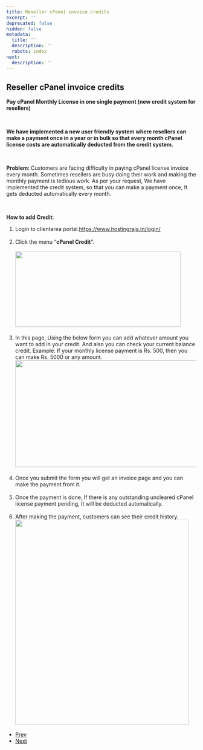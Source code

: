 ```yaml
---
title: Reseller cPanel invoice credits
excerpt: ''
deprecated: false
hidden: false
metadata:
  title: ''
  description: ''
  robots: index
next:
  description: ''
---
```

<div class="page-header">
<h2 itemprop="headline">
Reseller cPanel invoice credits </h2>
</div>
<dl class="article-info muted">
<dt class="article-info-term">
</dt>
</dl>
<div itemprop="articleBody">
<p><b>Pay cPanel Monthly License in one single payment (new credit system for resellers)</b></p>
<br/>
<p><b>We have implemented a new user friendly system where resellers can make a payment once in a year or in bulk so that every month cPanel license costs are automatically deducted from the credit system.</b></p>
<br/>
<p><b>Problem: </b><span style="font-weight: 400;">Customers are facing difficulty in paying cPanel license invoice every month. Sometimes resellers are busy doing their work and making the monthly payment is tedious work. As per your request, We have implemented the credit system, so that you can make a payment once, It gets deducted automatically every month. </span></p>
<br/>
<p><b>How to add Credit</b><span style="font-weight: 400;">:</span></p>
<ol>
<li style="font-weight: 400;"><span style="font-weight: 400;">Login to clientarea portal.</span><span style="font-weight: 400;"><a href="https://www.hostingraja.in/login/">https://www.hostingraja.in/login/</a><a href="https://www.hostingraja.in/login/"><br/><br/></a></span></li>
<li style="font-weight: 400;"><span style="font-weight: 400;">Click the menu “</span><b>cPanel Credit</b><span style="font-weight: 400;">”.</span> <br/><br/><img src="https://image.hostingraja.in/images/articles/cpanel-credit/1.PNG" alt width="437" height="199" /><br/><br/></li>
<li style="font-weight: 400;"><span style="font-weight: 400;">In this page, Using the below form you can add whatever amount you want to add in your credit. And also you can check your current balance credit. Example: If your monthly license payment is Rs. 500, then you can make Rs. 5000 or any amount.</span> <img src="https://image.hostingraja.in/images/articles/cpanel-credit/2.PNG" alt width="666" height="282" /><br/><br/></li>
<li style="font-weight: 400;"><span style="font-weight: 400;">Once you submit the form you will get an invoice page and you can make the payment from it.<br/><br/></span></li>
<li style="font-weight: 400;"><span style="font-weight: 400;">Once the payment is done, If there is any outstanding uncleared cPanel license payment pending, It will be deducted automatically.<br/><br/></span></li>
<li style="font-weight: 400;"><span style="font-weight: 400;">After making the payment, customers can see their credit history.</span><span style="font-weight: 400;"><img src="https://image.hostingraja.in/images/articles/cpanel-credit/3.PNG" alt width="459" height="541" /></span></li>
</ol> </div>
<ul class="pager pagenav">
<li class="previous">
<a class="hasTooltip" title="Installing a Free SSL via the cPanel AutoSSL Feature" aria-label="Previous article: Installing a Free SSL via the cPanel AutoSSL Feature" href="/docs/installing-a-free-ssl-via-the-cpanel-autossl-feature" rel="prev">
<span class="icon-chevron-left" aria-hidden="true"></span> <span aria-hidden="true">Prev</span> </a>
</li>
<li class="next">
<a class="hasTooltip" title="How to enable “short_open_tag” On in cPanel" aria-label="Next article: How to enable “short_open_tag” On in cPanel" href="/docs/how-to-enable-short-open-tag-on-in-cpanel" rel="next">
<span aria-hidden="true">Next</span> <span class="icon-chevron-right" aria-hidden="true"></span> </a>
</li>
</ul>
</div>